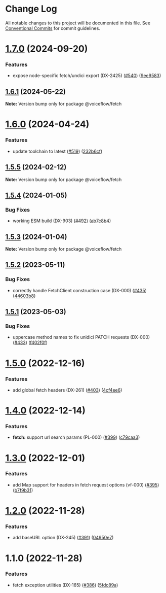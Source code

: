 # Change Log

All notable changes to this project will be documented in this file.
See [Conventional Commits](https://conventionalcommits.org) for commit guidelines.

# [1.7.0](https://github.com/voiceflow/libs/compare/@voiceflow/fetch@1.6.1...@voiceflow/fetch@1.7.0) (2024-09-20)

### Features

* expose node-specific fetch/undici export (DX-2425) ([#540](https://github.com/voiceflow/libs/issues/540)) ([9ee9583](https://github.com/voiceflow/libs/commit/9ee95831ef5b1b446391cef878d7ccee8eb6c08f))

## [1.6.1](https://github.com/voiceflow/libs/compare/@voiceflow/fetch@1.6.0...@voiceflow/fetch@1.6.1) (2024-05-22)

**Note:** Version bump only for package @voiceflow/fetch

# [1.6.0](https://github.com/voiceflow/libs/compare/@voiceflow/fetch@1.5.5...@voiceflow/fetch@1.6.0) (2024-04-24)

### Features

* update toolchain to latest ([#519](https://github.com/voiceflow/libs/issues/519)) ([232b6cf](https://github.com/voiceflow/libs/commit/232b6cfcc65955760950de753f37c8b4f7e0ae62))

## [1.5.5](https://github.com/voiceflow/libs/compare/@voiceflow/fetch@1.5.4...@voiceflow/fetch@1.5.5) (2024-02-12)

**Note:** Version bump only for package @voiceflow/fetch

## [1.5.4](https://github.com/voiceflow/libs/compare/@voiceflow/fetch@1.5.3...@voiceflow/fetch@1.5.4) (2024-01-05)

### Bug Fixes

* working ESM build (DX-903) ([#492](https://github.com/voiceflow/libs/issues/492)) ([ab7c8b4](https://github.com/voiceflow/libs/commit/ab7c8b407344c77ac3716921360e27eedcfb8d04))

## [1.5.3](https://github.com/voiceflow/libs/compare/@voiceflow/fetch@1.5.2...@voiceflow/fetch@1.5.3) (2024-01-04)

**Note:** Version bump only for package @voiceflow/fetch

## [1.5.2](https://github.com/voiceflow/libs/compare/@voiceflow/fetch@1.5.1...@voiceflow/fetch@1.5.2) (2023-05-11)

### Bug Fixes

* correctly handle FetchClient construction case (DX-000) ([#435](https://github.com/voiceflow/libs/issues/435)) ([44603b8](https://github.com/voiceflow/libs/commit/44603b83e550efdca9fde775bc283f4b5c173fb4))

## [1.5.1](https://github.com/voiceflow/libs/compare/@voiceflow/fetch@1.5.0...@voiceflow/fetch@1.5.1) (2023-05-03)

### Bug Fixes

* uppercase method names to fix unidici PATCH requests (DX-000) ([#433](https://github.com/voiceflow/libs/issues/433)) ([f402f0f](https://github.com/voiceflow/libs/commit/f402f0f34d86e1fa64c22f979fe931d5d4e34e09))

# [1.5.0](https://github.com/voiceflow/libs/compare/@voiceflow/fetch@1.4.0...@voiceflow/fetch@1.5.0) (2022-12-16)

### Features

* add global fetch headers (DX-261) ([#403](https://github.com/voiceflow/libs/issues/403)) ([4cf4ee6](https://github.com/voiceflow/libs/commit/4cf4ee62c94c19e6d8b68e936b8f518a6d21f9b6))

# [1.4.0](https://github.com/voiceflow/libs/compare/@voiceflow/fetch@1.3.0...@voiceflow/fetch@1.4.0) (2022-12-14)

### Features

* **fetch:** support url search params (PL-000) ([#399](https://github.com/voiceflow/libs/issues/399)) ([c79caa3](https://github.com/voiceflow/libs/commit/c79caa38e8e5216aa0d9d5a7d5638434a8955027))

# [1.3.0](https://github.com/voiceflow/libs/compare/@voiceflow/fetch@1.2.0...@voiceflow/fetch@1.3.0) (2022-12-01)

### Features

* add Map support for headers in fetch request options (vf-000) ([#395](https://github.com/voiceflow/libs/issues/395)) ([b7f9b31](https://github.com/voiceflow/libs/commit/b7f9b319170bee42642a56f02b091d463d959343))

# [1.2.0](https://github.com/voiceflow/libs/compare/@voiceflow/fetch@1.1.0...@voiceflow/fetch@1.2.0) (2022-11-28)

### Features

* add baseURL option (DX-245) ([#391](https://github.com/voiceflow/libs/issues/391)) ([04950e7](https://github.com/voiceflow/libs/commit/04950e7af88cac80925a4b13c1390f9cbbd2bb97))

# 1.1.0 (2022-11-28)

### Features

* fetch exception utilities (DX-165) ([#386](https://github.com/voiceflow/libs/issues/386)) ([5fdc89a](https://github.com/voiceflow/libs/commit/5fdc89a03ec21207ed96b30ffc6c00e1ddcae863))
